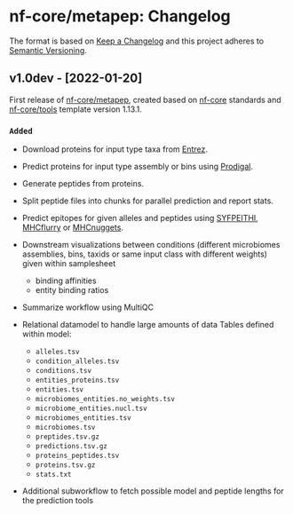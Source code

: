 # nf-core/metapep: Changelog

The format is based on [Keep a Changelog](https://keepachangelog.com/en/1.0.0/)
and this project adheres to [Semantic Versioning](https://semver.org/spec/v2.0.0.html).

## v1.0dev - [2022-01-20]

First release of [nf-core/metapep](https://nf-co.re/metapep/dev), created based on [nf-core](https://nf-co.re) standards and [nf-core/tools](https://nf-co.re/tools) template version 1.13.1.

### `Added`

- Download proteins for input type taxa from [Entrez](https://www.ncbi.nlm.nih.gov/Web/Search/entrezfs.html).
- Predict proteins for input type assembly or bins using [Prodigal](https://github.com/hyattpd/Prodigal).
- Generate peptides from proteins.
- Split peptide files into chunks for parallel prediction and report stats.
- Predict epitopes for given alleles and peptides using [SYFPEITHI](http://www.syfpeithi.de), [MHCflurry](https://github.com/openvax/mhcflurry) or [MHCnuggets](https://github.com/KarchinLab/mhcnuggets).
- Downstream visualizations between conditions (different microbiomes assemblies, bins, taxids or same input class with different weights) given within samplesheet
  - binding affinities
  - entity binding ratios
- Summarize workflow using MultiQC

- Relational datamodel to handle large amounts of data
  Tables defined within model:
    - `alleles.tsv`
    - `condition_alleles.tsv`
    - `conditions.tsv`
    - `entities_proteins.tsv`
    - `entities.tsv`
    - `microbiomes_entities.no_weights.tsv`
    - `microbiome_entities.nucl.tsv`
    - `microbiomes_entities.tsv`
    - `microbiomes.tsv`
    - `preptides.tsv.gz`
    - `predictions.tsv.gz`
    - `proteins_peptides.tsv`
    - `proteins.tsv.gz`
    - `stats.txt`

- Additional subworkflow to fetch possible model and peptide lengths for the prediction tools

